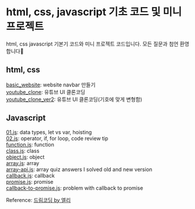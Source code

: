 # html, css, javascript 기초 코드 및 미니 프로젝트
html, css javascript 기본기 코드와 미니 프로젝트 코드입니다. 모든 질문과 첨언 환영합니다🎉
## html, css
[basic_website](https://github.com/rimiiii/FrontEnd/tree/main/basic_website): website navbar 만들기<br>
[youtube_clone](https://github.com/rimiiii/FrontEnd/tree/main/youtube_clone): 유튜브 UI 클론코딩<br>
[youtube_clone_ver2](https://github.com/rimiiii/FrontEnd/tree/main/youtube_clone_ver2): 유튜브 UI 클론코딩(기호에 맞게 변형함)<br>

## Javascript
[01.js](https://github.com/rimiiii/FrontEnd/blob/main/Javascript/01.js): data types, let vs var, hoisting<br>
[02.js](https://github.com/rimiiii/FrontEnd/blob/main/Javascript/02.js): operator, if, for loop, code review tip<br>
[function.js](https://github.com/rimiiii/FrontEnd/blob/main/Javascript/function.js): function<br>
[class.js](https://github.com/rimiiii/FrontEnd/blob/main/Javascript/class.js): class<br>
[object.js](https://github.com/rimiiii/FrontEnd/blob/main/Javascript/object.js): object<br>
[array.js](https://github.com/rimiiii/FrontEnd/blob/main/Javascript/array.js): array<br>
[array-api.js](https://github.com/rimiiii/FrontEnd/blob/main/Javascript/array-api.js): array quiz answers I solved old and new version<br>
[callback.js](https://github.com/rimiiii/FrontEnd/blob/main/Javascript/callback.js): callback<br>
[promise.js](https://github.com/rimiiii/FrontEnd/blob/main/Javascript/promise.js): promise<br>
[callback-to-promise.js](https://github.com/rimiiii/FrontEnd/blob/main/Javascript/callback-to-promise.js): problem with callback to promise <br>


Reference: [드림코딩 by 엘리](https://www.youtube.com/channel/UC_4u-bXaba7yrRz_6x6kb_w)
